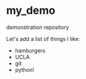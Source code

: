 # my_demo
demonstration repository

Let's add a list of things I like:

+ hamburgers
+ UCLA
+ git
+ python!


